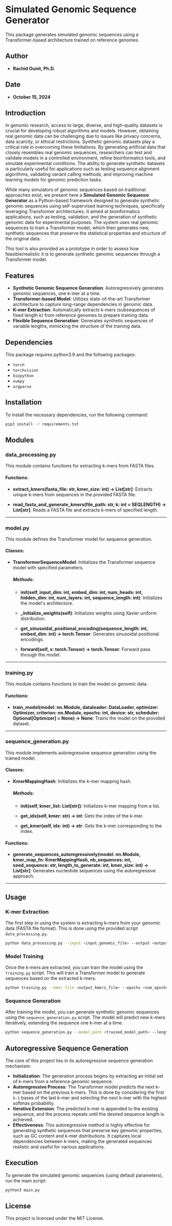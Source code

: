 # Simulated Genomic Sequence Generator

This package generates simulated genomic sequences using a Transformer-based architecture trained on reference genomes.

## Author

- **Rachid Ounit, Ph.D.** 

## Date

- **October 15, 2024**

## Introduction

In genomic research, access to large, diverse, and high-quality datasets is crucial for developing robust algorithms and models. However, obtaining real genomic data can be challenging due to issues like privacy concerns, data scarcity, or ethical restrictions. Synthetic genomic datasets play a critical role in overcoming these limitations. By generating artificial data that closely resembles real genomic sequences, researchers can test and validate models in a controlled environment, refine bioinformatics tools, and simulate experimental conditions. The ability to generate synthetic datasets is particularly useful for applications such as testing sequence alignment algorithms, validating variant calling methods, and improving machine learning models for genomic prediction tasks.

While many simulators of genomic sequences based on traditional approaches exist, we present here a **Simulated Genomic Sequence Generator** as a Python-based framework designed to generate synthetic genomic sequences using self-supervised learning techniques, specifically leveraging Transformer architectures. It aimed at bioinformatics applications, such as testing, validation, and the generation of synthetic genomic data for experimental purposes. The system uses real genomic sequences to train a Transformer model, which then generates new, synthetic sequences that preserve the statistical properties and structure of the original data.

This tool is also provided as a prototype in order to assess how feasible/realistic it is to generate synthetic genomic sequences through a Transformer model.

## Features

- **Synthetic Genomic Sequence Generation**: Autoregressively generates genomic sequences, one k-mer at a time.
- **Transformer-based Model**: Utilizes state-of-the-art Transformer architecture to capture long-range dependencies in genomic data.
- **K-mer Extraction**: Automatically extracts k-mers (subsequences of fixed length k) from reference genomes to prepare training data.
- **Flexible Sequence Generation**: Generates synthetic sequences of variable lengths, mimicking the structure of the training data.

## Dependencies

This package requires python3.9 and the following packages:
- `torch`
- `torchvision`
- `biopython`
- `numpy`
- `argparse`

## Installation

To install the necessary dependencies, run the following command:
```bash
pip3 install -r requirements.txt
```

## Modules

### data_processing.py

This module contains functions for extracting k-mers from FASTA files.

#### Functions:
- **extract_kmers(fasta_file: str, kmer_size: int) -> List[str]**: 
  Extracts unique k-mers from sequences in the provided FASTA file.

- **read_fasta_and_generate_kmers(file_path: str, k: int = SEQLENGTH) -> List[str]**: 
  Reads a FASTA file and extracts k-mers of specified length.

---

### model.py

This module defines the Transformer model for sequence generation.

#### Classes:
- **TransformerSequenceModel**: 
  Initializes the Transformer sequence model with specified parameters.

  ##### Methods:
  - **__init__(self, input_dim: int, embed_dim: int, num_heads: int, hidden_dim: int, num_layers: int, sequence_length: int)**: 
    Initializes the model's architecture.

  - **_initialize_weights(self)**: 
    Initializes weights using Xavier uniform distribution.

  - **get_sinusoidal_positional_encoding(sequence_length: int, embed_dim: int) -> torch.Tensor**: 
    Generates sinusoidal positional encodings.

  - **forward(self, x: torch.Tensor) -> torch.Tensor**: 
    Forward pass through the model.

---

### training.py

This module contains functions to train the model on genomic data.

#### Functions:
- **train_model(model: nn.Module, dataloader: DataLoader, optimizer: Optimizer, criterion: nn.Module, epochs: int, device: str, scheduler: Optional[Optimizer] = None) -> None**: 
  Trains the model on the provided dataset.

---

### sequence_generation.py

This module implements autoregressive sequence generation using the trained model.

#### Classes:
- **KmerMappingHash**: 
  Initializes the k-mer mapping hash.

  ##### Methods:
  - **__init__(self, kmer_list: List[str])**: 
    Initializes k-mer mapping from a list.

  - **get_idx(self, kmer: str) -> int**: 
    Gets the index of the k-mer.

  - **get_kmer(self, idx: int) -> str**: 
    Gets the k-mer corresponding to the index.

#### Functions:
- **generate_sequences_autoregressively(model: nn.Module, kmer_map_fn: KmerMappingHash, nb_sequences: int, seed_sequence: str, length_to_generate: int, kmer_size: int) -> List[str]**: 
  Generates nucleotide sequences using the autoregressive approach.

---

## Usage

### K-mer Extraction

The first step in using the system is extracting k-mers from your genomic data (FASTA file format). This is done using the provided script `data_processing.py`.

```bash
python data_processing.py --input <input_genomic_file> --output <output_kmers_file> --kmer_length <kmer_size>
```

### Model Training

Once the k-mers are extracted, you can train the model using the `training.py` script. This will train a Transformer model to generate sequences based on the extracted k-mers.

```bash
python training.py --kmer_file <output_kmers_file> --epochs <num_epochs> --batch_size <batch_size> --learning_rate <learning_rate>
```

### Sequence Generation

After training the model, you can generate synthetic genomic sequences using the `sequence_generation.py` script. The model will predict new k-mers iteratively, extending the sequence one k-mer at a time.

```bash
python sequence_generation.py --model_path <trained_model_path> --length <sequence_length> --output <generated_sequences_file>
```

## Autoregressive Sequence Generation

The core of this project lies in its autoregressive sequence generation mechanism:

- **Initialization**: The generation process begins by extracting an initial set of k-mers from a reference genomic sequence.
- **Autoregressive Process**: The Transformer model predicts the next k-mer based on the previous k-mers. This is done by considering the first `k-1` bases of the last k-mer and selecting the next k-mer with the highest softmax probability.
- **Iterative Extension**: The predicted k-mer is appended to the existing sequence, and the process repeats until the desired sequence length is achieved.
- **Effectiveness**: This autoregressive method is highly effective for generating synthetic sequences that preserve key genomic properties, such as GC content and k-mer distributions. It captures local dependencies between k-mers, making the generated sequences realistic and useful for various applications.

## Execution

To generate the simulated genomic sequences (using default parameters), run the main script:
```bash
python3 main.py
```

## License

This project is licensed under the MIT License.


